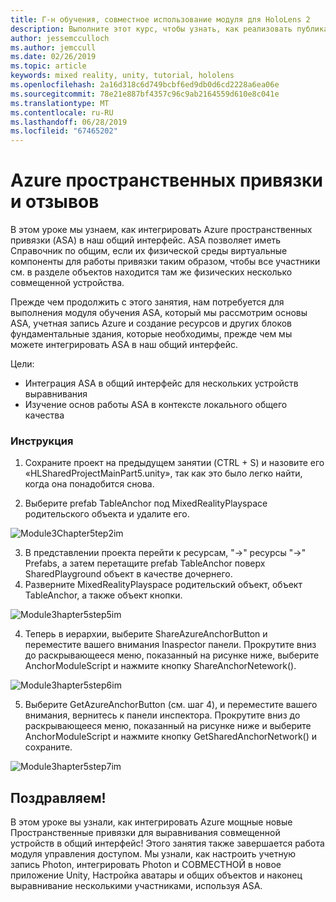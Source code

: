 ```yaml
---
title: Г-н обучения, совместное использование модуля для HoloLens 2
description: Выполните этот курс, чтобы узнать, как реализовать публикацию нескольких пользователей в приложении HoloLens 2.
author: jessemcculloch
ms.author: jemccull
ms.date: 02/26/2019
ms.topic: article
keywords: mixed reality, unity, tutorial, hololens
ms.openlocfilehash: 2a16d318c6d749bcbf6ed9db0d6cd2228a6ea06e
ms.sourcegitcommit: 78e21e887bf4357c96c9ab2164559d610e8c041e
ms.translationtype: MT
ms.contentlocale: ru-RU
ms.lasthandoff: 06/28/2019
ms.locfileid: "67465202"
---
```

# <a name="azure-spatial-anchors-and-shared-experiences"></a>Azure пространственных привязки и отзывов

В этом уроке мы узнаем, как интегрировать Azure пространственных привязки (ASA) в наш общий интерфейс. ASA позволяет иметь Справочник по общим, если их физической среды виртуальные компоненты для работы привязки таким образом, чтобы все участники см. в разделе объектов находится там же физических несколько совмещенной устройства.

Прежде чем продолжить с этого занятия, нам потребуется для выполнения модуля обучения ASA, который мы рассмотрим основы ASA, учетная запись Azure и создание ресурсов и других блоков фундаментальные здания, которые необходимы, прежде чем мы можете интегрировать ASA в наш общий интерфейс.

Цели:

- Интеграция ASA в общий интерфейс для нескольких устройств выравнивания
- Изучение основ работы ASA в контексте локального общего качества

### <a name="instructions"></a>Инструкция

1. Сохраните проект на предыдущем занятии (CTRL + S) и назовите его «HLSharedProjectMainPart5.unity», так как это было легко найти, когда она понадобится снова.

2. Выберите prefab TableAnchor под MixedRealityPlayspace родительского объекта и удалите его.

![Module3Chapter5tep2im](images/module3chapter5step2im.PNG)



3.  В представлении проекта перейти к ресурсам, "->" ресурсы "->" Prefabs, а затем перетащите prefab TableAnchor поверх SharedPlayground объект в качестве дочернего.
4.  Разверните MixedRealityPlayspace родительский объект, объект TableAnchor, а также объект кнопки. 

![Module3hapter5step5im](images/module3chapter5step5im.PNG)

4. Теперь в иерархии, выберите ShareAzureAnchorButton и переместите вашего внимания Inaspector панели. Прокрутите вниз до раскрывающееся меню, показанный на рисунке ниже, выберите AnchorModuleScript и нажмите кнопку ShareAnchorNetework().

![Module3hapter5step6im](images/module3chapter5step6im.PNG)

5. Выберите GetAzureAnchorButton (см. шаг 4), и переместите вашего внимания, вернитесь к панели инспектора. Прокрутите вниз до раскрывающееся меню, показанный на рисунке ниже и выберите AnchorModuleScript и нажмите кнопку GetSharedAnchorNetwork() и сохраните.

![Module3hapter5step7im](images/module3chapter5step7im.PNG)




## <a name="congratulations"></a>Поздравляем!

В этом уроке вы узнали, как интегрировать Azure мощные новые Пространственные привязки для выравнивания совмещенной устройств в общий интерфейс! Этого занятия также завершается работа модуля управления доступом. Мы узнали, как настроить учетную запись Photon, интегрировать Photon и СОВМЕСТНОЙ в новое приложение Unity, Настройка аватары и общих объектов и наконец выравнивание несколькими участниками, используя ASA. 

